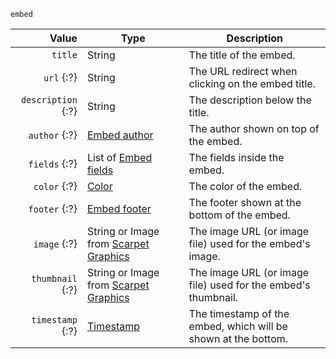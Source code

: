 `embed`

| Value              | Type                                       | Description                                                    |
|-------------------:|--------------------------------------------|----------------------------------------------------------------|
| `title`            | String                                     | The title of the embed.                                        |
| `url` {:?}         | String                                     | The URL redirect when clicking on the embed title.             |
| `description` {:?} | String                                     | The description below the title.                               |
| `author` {:?}      | [Embed author][1]                          | The author shown on top of the embed.                          |
| `fields` {:?}      | List of [Embed fields][2]                  | The fields inside the embed.                                   |
| `color` {:?}       | [Color][3]                                 | The color of the embed.                                        |
| `footer` {:?}      | [Embed footer][4]                          | The footer shown at the bottom of the embed.                   |
| `image` {:?}       | String or Image from [Scarpet Graphics][5] | The image URL (or image file) used for the embed's image.      |
| `thumbnail` {:?}   | String or Image from [Scarpet Graphics][5] | The image URL (or image file) used for the embed's thumbnail.  |
| `timestamp` {:?}   | [Timestamp][6]                             | The timestamp of the embed, which will be shown at the bottom. |

[1]: /parsables/embeds/embed-author.md
[2]: /parsables/embeds/embed-field.md
[3]: /parsables/color.md
[4]: /parsables/embeds/embed-footer.md
[5]: https://github.com/replaceitem/scarpet-graphics
[6]: /parsables/timestamp.md
